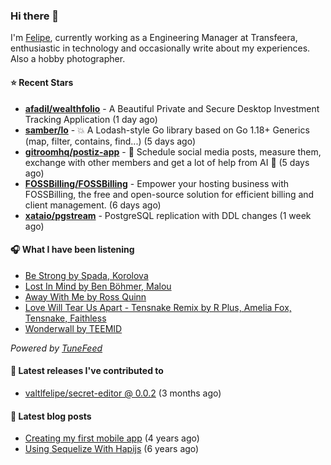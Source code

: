 ### Hi there 👋

I'm [Felipe](https://felipevm.com), currently working as a Engineering Manager at Transfeera, enthusiastic in technology and occasionally write about my experiences. Also a hobby photographer.

#### ⭐ Recent Stars
- **[afadil/wealthfolio](https://github.com/afadil/wealthfolio)** - A Beautiful Private and Secure Desktop Investment Tracking Application (1 day ago)
- **[samber/lo](https://github.com/samber/lo)** - 💥  A Lodash-style Go library based on Go 1.18&#43; Generics (map, filter, contains, find...) (5 days ago)
- **[gitroomhq/postiz-app](https://github.com/gitroomhq/postiz-app)** - 📨 Schedule social media posts, measure them, exchange with other members and get a lot of help from AI 🚀 (5 days ago)
- **[FOSSBilling/FOSSBilling](https://github.com/FOSSBilling/FOSSBilling)** - Empower your hosting business with FOSSBilling, the free and open-source solution for efficient billing and client management. (6 days ago)
- **[xataio/pgstream](https://github.com/xataio/pgstream)** - PostgreSQL replication with DDL changes (1 week ago)

#### 🎧 What I have been listening
- [Be Strong by Spada, Korolova](https://open.spotify.com/track/1PI6MPyMGeRLbKDCaQ3BDi)
- [Lost In Mind by Ben Böhmer, Malou](https://open.spotify.com/track/25ZrGWzFc0Trv3024g9BSg)
- [Away With Me by Ross Quinn](https://open.spotify.com/track/0qCkgaivWlgcv6SCSQ2AjY)
- [Love Will Tear Us Apart - Tensnake Remix by R Plus, Amelia Fox, Tensnake, Faithless](https://open.spotify.com/track/51NcW3cfbdI0FLsD8dgXAq)
- [Wonderwall by TEEMID](https://open.spotify.com/track/4sigEqg7SMeZsn8haXoloU)

_Powered by [TuneFeed](https://tunefeed.app?ref=valtlfelipe-gh-profile)_ 

#### 🚀 Latest releases I've contributed to


- [valtlfelipe/secret-editor @ 0.0.2](https://github.com/valtlfelipe/secret-editor/releases/tag/0.0.2) (3 months ago)

#### 📄 Latest blog posts
- [Creating my first mobile app](https://felipevm.com/posts/creating-my-first-mobile-app/) (4 years ago)
- [Using Sequelize With Hapijs](https://felipevm.com/posts/using-sequelize-with-hapijs/) (6 years ago)
